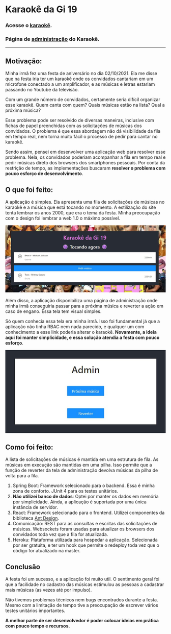 # Karaokê da Gi 19

### Acesse o [karaokê](https://gi-karaoke.herokuapp.com/).

### Página de [administração](https://gi-karaoke.herokuapp.com/admin) do Karaokê.

---
## Motivação:

Minha irmã fez uma festa de aniversário no dia 02/10/2021. Ela me disse que na festa iria ter um karaokê onde os convidados cantariam em um microfone conectado a um amplificador, e as músicas e letras estariam passando no Youtube da televisão.

Com um grande número de convidados, certamente seria difícil organizar esse karaokê. Quem canta com quem? Quais músicas estão na lista? Qual a próxima música?

Esse problema pode ser resolvido de diversas maneiras, inclusive com fichas de papel preenchidas com as solicitações de músicas dos convidados. O problema é que essa abordagem não dá visibilidade da fila em tempo real, nem torna muito fácil o processo de pedir para cantar no karaokê.

Sendo assim, pensei em desenvolver uma aplicação web para resolver esse problema. Nela, os convidados poderiam acompanhar a fila em tempo real e pedir músicas direto dos browsers dos smartphones pessoais. Por conta da restrição de tempo, as implementações buscaram **resolver o problema com pouco esforço de desenvolvimento**.

## O que foi feito:

A aplicação é simples. Ela apresenta uma fila de solicitações de músicas no karaokê e a música que está tocando no momento. A estilização do site tenta lembrar os anos 2000, que era o tema da festa. Minha preocupação com o design foi lembrar a web 1.0 o máximo possível.

![Imagem inicial site](/assets/Fig1.jpg "Imagem inicial site")

Além disso, a aplicação disponibiliza uma página de administração onde minha irmã conseguiria passar para a próxima música e reverter a ação em caso de engano. Essa tela tem visual simples. 

Só quem conhecia essa tela era minha irmã. Isso foi fundamental já que a aplicação não tinha RBAC nem nada parecido, e qualquer um com conhecimento a esse link poderia alterar o karaokê. **Novamente, a ideia aqui foi manter simplicidade, e essa solução atendia a festa com pouco esforço**.

![Imagem admin](/assets/Fig2.jpg "Imagem admin")

## Como foi feito:

A lista de solicitações de músicas é mantida em uma estrutura de fila. As músicas em execução são mantidas em uma pilha. Isso permite que a função de reverter da tela de administração devolva músicas da pilha de volta para a fila.

1. Spring Boot: Framework selecionado para o backend. Essa é minha zona de conforto. JUnit 4 para os testes unitários.
2. **Não utilizei banco de dados**: Optei por manter os dados em memória por simplicidade. Ainda, a aplicação é suportada por uma única instância de servidor.
3. React: Framework selecionado para o frontend. Utilizei componentes da biblioteca [Ant Design](https://ant.design/components/overview/).
4. Comunicação: REST para as consultas e escritas das solicitações de músicas. Websockets foram usadas para atualizar os browsers dos convidados toda vez que a fila for atualizada.
5. Heroku: Plataforma utilizada para hospedar a aplicação. Selecionada por ser gratuita, e ter um hook que permite o redeploy toda vez que o código for atualizado na master.

## Conclusão

A festa foi um sucesso, e a aplicação foi muito util. O sentimento geral foi que a facilidade no cadastro das músicas estimulou as pessoas a cadastrar mais músicas (as vezes até por impulso). 

Não tivemos problemas técnicos nem bugs encontrados durante a festa. Mesmo com a limitação de tempo tive a preocupação de escrever vários testes unitários importantes.

**A melhor parte de ser desenvolvedor é poder colocar ideias em prática com pouco tempo e recursos.**


